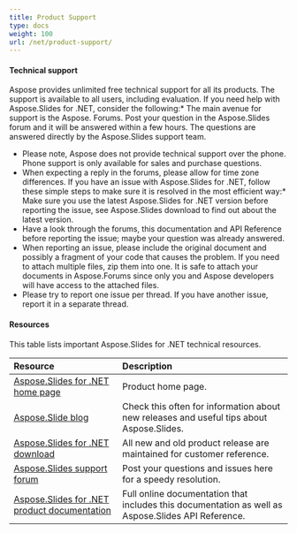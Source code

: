```yaml
---
title: Product Support
type: docs
weight: 100
url: /net/product-support/
---
```


#### **Technical support**
Aspose provides unlimited free technical support for all its products. The support is available to all users, including evaluation.
If you need help with Aspose.Slides for .NET, consider the following:* The main avenue for support is the Aspose. Forums. Post your question in the Aspose.Slides forum and it will be answered within a few hours. The questions are answered directly by the Aspose.Slides support team.

- Please note, Aspose does not provide technical support over the phone. Phone support is only available for sales and purchase questions.
- When expecting a reply in the forums, please allow for time zone differences.
  If you have an issue with Aspose.Slides for .NET, follow these simple steps to make sure it is resolved in the most efficient way:* Make sure you use the latest Aspose.Slides for .NET version before reporting the issue, see Aspose.Slides download to find out about the latest version.
- Have a look through the forums, this documentation and API Reference before reporting the issue; maybe your question was already answered.
- When reporting an issue, please include the original document and possibly a fragment of your code that causes the problem. If you need to attach multiple files, zip them into one. It is safe to attach your documents in Aspose.Forums since only you and Aspose developers will have access to the attached files.
- Please try to report one issue per thread. If you have another issue, report it in a separate thread.
#### **Resources**
This table lists important Aspose.Slides for .NET technical resources.

|**Resource**|**Description**|
| :- | :- |
|[Aspose.Slides for .NET home page](https://products.aspose.com/slides/net)|Product home page.|
|[Aspose.Slide blog](https://blog.aspose.com/category/aspose-products/aspose-slides-product-family/)|Check this often for information about new releases and useful tips about Aspose.Slides.|
|[Aspose.Slides for .NET download](https://www.nuget.org/packages/Aspose.Slides.NET/)|All new and old product release are maintained for customer reference.|
|[Aspose.Slides support forum](https://forum.aspose.com/c/slides)|Post your questions and issues here for a speedy resolution.|
|[Aspose.Slides for .NET product documentation](/slides/net/)|Full online documentation that includes this documentation as well as Aspose.Slides API Reference.|

